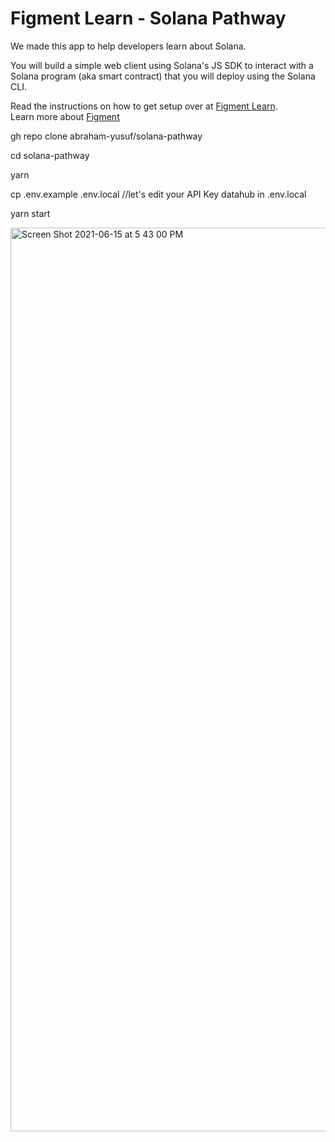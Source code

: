 # Figment Learn - Solana Pathway

We made this app to help developers learn about Solana.

You will build a simple web client using Solana's JS SDK to interact with a Solana program (aka smart contract) that you will deploy using the Solana CLI.

Read the instructions on how to get setup over at [Figment Learn](https://learn.figment.io/network-documentation/solana/solana-pathway).  
Learn more about [Figment](https://figment.io/)

gh repo clone abraham-yusuf/solana-pathway

cd solana-pathway

yarn

cp .env.example .env.local  //let's edit your API Key datahub in .env.local

yarn start

<img width="1446" alt="Screen Shot 2021-06-15 at 5 43 00 PM" src="https://user-images.githubusercontent.com/206753/122127424-240c3100-ce01-11eb-83db-4fc99c19406f.png">
